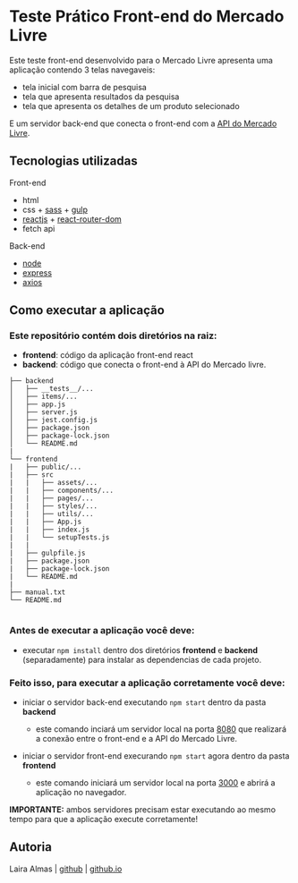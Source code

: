 # Teste Prático Front-end do Mercado Livre

Este teste front-end desenvolvido para o Mercado Livre apresenta uma aplicação contendo 3 telas navegaveis:

- tela inicial com barra de pesquisa
- tela que apresenta resultados da pesquisa
- tela que apresenta os detalhes de um produto selecionado

E um servidor back-end que conecta o front-end com a [API do Mercado Livre](api.mercadolibre.com/).

## Tecnologias utilizadas

Front-end

- html
- css + [sass](https://sass-lang.com/) + [gulp](https://gulpjs.com/)
- [reactjs](https://reactjs.org/) + [react-router-dom](https://reactrouter.com/en/main)
- fetch api

Back-end

- [node](https://nodejs.org/en/)
- [express](https://expressjs.com/)
- [axios](https://axios-http.com/)

## Como executar a aplicação

### Este repositório contém dois diretórios na raiz:

- **frontend**: código da aplicação front-end react
- **backend**: código que conecta o front-end à API do Mercado livre.

```
├── backend
│   ├── __tests__/...
│   ├── items/...
│   ├── app.js
│   ├── server.js
│   ├── jest.config.js
│   ├── package.json
│   ├── package-lock.json
│   └── README.md
|
└── frontend
|   ├── public/...
|   ├── src
|   |   ├── assets/...
|   |   ├── components/...
|   |   ├── pages/...
|   |   ├── styles/...
|   |   ├── utils/...
|   |   ├── App.js
|   |   ├── index.js
|   |   └── setupTests.js
|   |
|   ├── gulpfile.js
|   ├── package.json
|   ├── package-lock.json
|   └── README.md
|
├── manual.txt
└── README.md


```

### Antes de executar a aplicação você deve:

- executar `npm install` dentro dos diretórios **frontend** e **backend** (separadamente) para instalar as dependencias de cada projeto.

### Feito isso, para executar a aplicação corretamente você deve:

- iniciar o servidor back-end executando `npm start` dentro da pasta **backend**

  - este comando inciará um servidor local na porta [8080](http://localhost:8080) que realizará a conexão entre o front-end e a API do Mercado Livre.

- iniciar o servidor front-end execurando `npm start` agora dentro da pasta **frontend**
  - este comando iniciará um servidor local na porta [3000](http://localhost:3000) e abrirá a aplicação no navegador.

**IMPORTANTE:** ambos servidores precisam estar executando ao mesmo tempo para que a aplicação execute corretamente!

## Autoria

Laira Almas | [github](https://github.com/lairaalmas) | [github.io](https://lairaalmas.github.io/)
